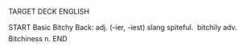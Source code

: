 TARGET DECK
ENGLISH

START
Basic
Bitchy
Back: adj. (-ier, -iest) slang spiteful.  bitchily adv. Bitchiness n.
END
